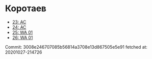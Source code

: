 # Коротаев
- [23: AC](23.md)
- [24: AC](24.md)
- [25: WA 01](25.md)
- [26: WA 01](26.md)

Commit: 3008e246707085b56814a3708e13d867505e5e91
 fetched at: 20201027-214726
